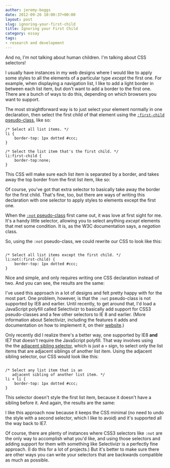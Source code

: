 ```yaml
---
author: jeremy-boggs
date: 2012-09-26 10:00:37+00:00
layout: post
slug: ignoring-your-first-child
title: Ignoring your First Child
category: essay
tags:
- research and development
---
```


And no, I'm not talking about human children. I'm talking about CSS selectors!

I usually have instances in my web designs where I would like to apply some styles to all the elements of a particular type _except_ the first one. For example, when displaying a navigation list, I like to add a light border in between each list item, but don't want to add a border to the first one. There are a bunch of ways to do this, depending on which browsers you want to support.

The most straightforward way is to just select your element normally in one declaration, then select the first child of that element using the [`:first-child` pseudo-class](http://www.w3.org/TR/CSS2/selector.html#first-child), like so:

```
/* Select all list items. */
li {
    border-top: 1px dotted #ccc;
}

/* Select the list item that's the first child. */
li:first-child {
    border-top:none;
}
```

This CSS will make sure each list item is separated by a border, and takes away the top border from the first list item, like so:



Of course, you've got that extra selector to basically take away the border for the first child. That's fine, too, but there are ways of writing this declaration with one selector to apply styles to elements except the first one.

When the [`:not` pseudo-class](http://www.w3.org/TR/2001/CR-css3-selectors-20011113/#negation) first came out, it was love at first sight for me. It's a handy little selector, allowing you to select anything _except_ elements that met some condition. It is, as the W3C documentation says, a _negation_ class.

So, using the `:not` pseudo-class, we could rewrite our CSS to look like this:

```

/* Select all list items except the first child. */
li:not(:first-child) {
    border-top: 1px dotted #ccc;
}
```

Nice and simple, and only requires writing one CSS declaration instead of two. And you can see, the results are the same:



I've used this approach in a lot of designs and felt pretty happy with for the most part. One problem, however, is that the `:not` pseudo-class is not supported by IE8 and earlier. Until recently, to get around that, I'd load a JavaScript polyfill called Selectivizr to basically add support for CSS3 pseudo-classes and a few other selectors to IE 8 and earlier. (More information about Selectivizr, including the features it adds and documentation on how to implement it, on their [website](http://selectivizr.com/).)

Only recently did I realize there's a better way, one supported by IE8 **and** IE7 that doesn't require the JavaScript polyfill. That way involves using the the [adjacent sibling selector](http://www.w3.org/TR/CSS2/selector.html#adjacent-selectors), which is just a `+` sign, to select only the list items that are adjacent siblings of another list item. Using the adjacent sibling selector, our CSS would look like this:

```

/* Select any list item that is an
   adjacent sibling of another list item. */
li + li {
    border-top: 1px dotted #ccc;
}

```

This selector doesn't style the first list item, because it doesn't have a sibling before it. And again, the results are the same:



I like this approach now because it keeps the CSS minimal (no need to undo the style with a second selector, which I like to avoid) and it's supported all the way back to IE7.

Of course, there are plenty of instances where CSS3 selectors like `:not` are the only way to accomplish what you'd like, and using those selectors and adding support for them with something like Selectivizr is a perfectly fine approach. (I do this for a lot of projects.) But it's better to make sure there are other ways you can write your selectors that are backwards compatible as much as possible.
